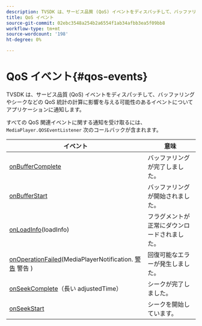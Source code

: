 ```yaml
---
description: TVSDK は、サービス品質 (QoS) イベントをディスパッチして、バッファリングやシークなどの QoS 統計の計算に影響を与える可能性のあるイベントについてアプリケーションに通知します。
title: QoS イベント
source-git-commit: 02ebc3548a254b2a6554f1ab34afbb3ea5f09bb8
workflow-type: tm+mt
source-wordcount: '198'
ht-degree: 0%

---
```


# QoS イベント{#qos-events}

TVSDK は、サービス品質 (QoS) イベントをディスパッチして、バッファリングやシークなどの QoS 統計の計算に影響を与える可能性のあるイベントについてアプリケーションに通知します。

すべての QoS 関連イベントに関する通知を受け取るには、 `MediaPlayer.QOSEventListener` 次のコールバックが含まれます。

| イベント | 意味 |
|---|---|
| [onBufferComplete](https://help.adobe.com/en_US/primetime/api/psdk/javadoc_1.4/com/adobe/mediacore/MediaPlayer.QOSEventListener.html#onBufferComplete()) | バッファリングが完了しました。 |
| [onBufferStart](https://help.adobe.com/en_US/primetime/api/psdk/javadoc_1.4/com/adobe/mediacore/MediaPlayer.QOSEventListener.html#onBufferStart()) | バッファリングが開始されました。 |
| [onLoadInfo](https://help.adobe.com/en_US/primetime/api/psdk/javadoc_1.4/com/adobe/mediacore/MediaPlayer.QOSEventListener.html#onLoadInfo(com.adobe.mediacore.qos.LoadInfo))(loadInfo) | フラグメントが正常にダウンロードされました。 |
| [onOperationFailed](https://help.adobe.com/en_US/primetime/api/psdk/javadoc_1.4/com/adobe/mediacore/MediaPlayer.QOSEventListener.html)(MediaPlayerNotification. [警告](https://help.adobe.com/en_US/primetime/api/psdk/javadoc_1.4/com/adobe/mediacore/MediaPlayerNotification.Warning.html) 警告 ) | 回復可能なエラーが発生しました。 |
| [onSeekComplete](https://help.adobe.com/en_US/primetime/api/psdk/javadoc_1.4/com/adobe/mediacore/MediaPlayer.QOSEventListener.html#onSeekComplete(long))（長い adjustedTime） | シークが完了しました。 |
| [onSeekStart](https://help.adobe.com/en_US/primetime/api/psdk/javadoc_1.4/com/adobe/mediacore/MediaPlayer.QOSEventListener.html#onSeekStart()) | シークを開始しています。 |
